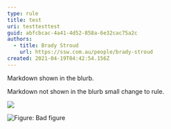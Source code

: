 ```yaml
---
type: rule
title: test
uri: testtesttest
guid: abfcbcac-4a41-4d52-858a-6e32cac75a2c
authors:
  - title: Brady Stroud
    url: https://ssw.com.au/people/brady-stroud
created: 2021-04-19T04:42:54.156Z
---
```

Markdown shown in the blurb.

<!--endintro-->

Markdown not shown in the blurb small change to rule.

![](404-bg.png)

![Figure: Bad figure](https://images.unsplash.com/photo-1542014740373-51ad6425eb7c?ixlib=rb-1.2.1&ixid=eyJhcHBfaWQiOjEyMDd9&auto=format&fit=crop&w=1000&q=80)